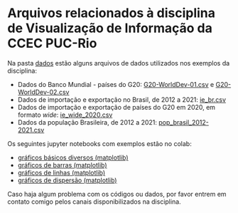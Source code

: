 # Arquivos relacionados à disciplina de Visualização de Informação da CCEC PUC-Rio

Na pasta [dados](https://github.com/simonedjb/ccec-vis-info-pub/tree/main/dados) estão alguns arquivos de dados utilizados nos exemplos da disciplina:

* Dados do Banco Mundial - países do G20: [G20-WorldDev-01.csv](https://raw.githubusercontent.com/simonedjb/ccec-vis-info-pub/main/dados/G20-WorldDev-01.csv) e [G20-WorldDev-02.csv](https://raw.githubusercontent.com/simonedjb/ccec-vis-info-pub/main/dados/G20-WorldDev-02.csv)
* Dados de importação e exportação no Brasil, de 2012 a 2021: [ie_br.csv](https://raw.githubusercontent.com/simonedjb/ccec-vis-info-pub/main/dados/ie_br.csv)
* Dados de importação e exportação de países do G20 em 2020, em formato *wide*: [ie_wide_2020.csv](https://raw.githubusercontent.com/simonedjb/ccec-vis-info-pub/main/dados/ie_wide_2020.csv)
* Dados da população Brasileira, de 2012 a 2021: [pop_brasil_2012-2021.csv](https://raw.githubusercontent.com/simonedjb/ccec-vis-info-pub/main/dados/pop_brasil_2012-2021.csv)

Os seguintes jupyter notebooks com exemplos estão no colab:
* [gráficos básicos diversos (matplotlib)](https://colab.research.google.com/drive/1H542zOojsdDuelsKDRhbxfJ87A42x0uu?usp=sharing)
* [gráficos de barras (matplotlib)](https://colab.research.google.com/drive/1DZqxcAok3kguTAUASbjewQjBbrMbxOlP?usp=sharing)
* [gráficos de linhas (matplotlib)](https://colab.research.google.com/drive/1df4uhMnpsVcFX8jFX5feV6ys_SXWxSxW?usp=sharing)
* [gráficos de dispersão (matplotlib)](https://colab.research.google.com/drive/1TDVllziUe9MLSivsXtGXwatv1Tzq0Ng8?usp=sharing)

Caso haja algum problema com os códigos ou dados, por favor entrem em contato comigo pelos canais disponibilizados na disciplina.

